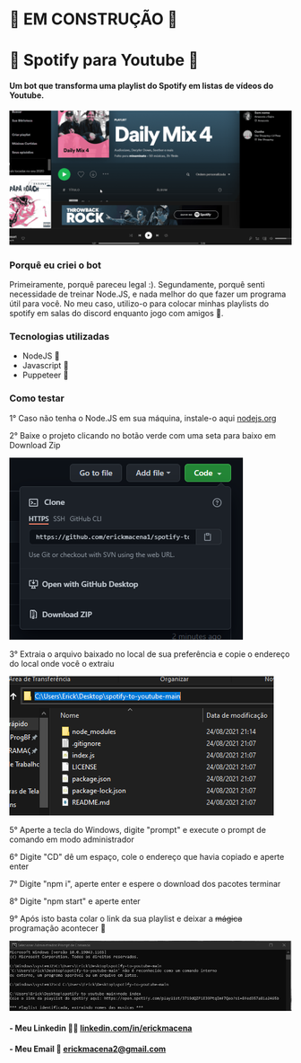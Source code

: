 # 🚧 EM CONSTRUÇÃO 🚧

# 🤖 Spotify para Youtube 🤖

#### Um bot que transforma uma playlist do Spotify em listas de vídeos do Youtube.

![Spotify para Youtube](./github-assets/spotify-to-youtube.gif)

### Porquê eu criei o bot

Primeiramente, porquê pareceu legal :). Segundamente, porquê senti necessidade de treinar Node.JS, e nada melhor do que fazer um programa útil para você. No meu caso, utilizo-o para colocar minhas playlists do spotify em salas do discord enquanto jogo com amigos 🙂.

### Tecnologias utilizadas

- NodeJS 💚
- Javascript 💛
- Puppeteer 🤖

### Como testar

1° Caso não tenha o Node.JS em sua máquina, instale-o aqui [nodejs.org](https://nodejs.org)

2° Baixe o projeto clicando no botão verde com uma seta para baixo em Download Zip

![Botão de Download](./github-assets/download-btn.png)

3° Extraia o arquivo baixado no local de sua preferência e copie o endereço do local onde você o extraiu

![Copiando o endereço](./github-assets/copiando-endereco.png)

5° Aperte a tecla do Windows, digite "prompt" e execute o prompt de comando em modo administrador

6° Digite "CD" dê um espaço, cole o endereço que havia copiado e aperte enter

7° Digite "npm i", aperte enter e espere o download dos pacotes terminar

8° Digite "npm start" e aperte enter

9° Após isto basta colar o link da sua playlist e deixar a <del>mágica</del> programação acontecer 🙂

![Program Running](./github-assets/program.gif)

#### - Meu Linkedin 👨‍💻 [linkedin.com/in/erickmacena](https://linkedin.com/in/erickmacena)
#### - Meu Email 📧 erickmacena2@gmail.com